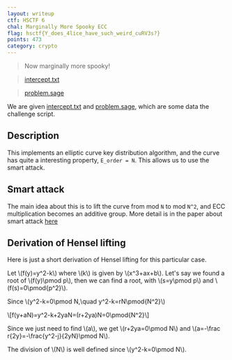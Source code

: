```yaml
---
layout: writeup
ctf: HSCTF 6
chal: Marginally More Spooky ECC
flag: hsctf{Y_does_4lice_have_such_weird_cuRV3s?}
points: 473
category: crypto
---
```


>Now marginally more spooky!

>[intercept.txt](intercept.txt)

>[problem.sage](problem.sage)

We are given [intercept.txt](intercept.txt) and [problem.sage](problem.sage), which are some data the challenge script.

## Description

This implements an elliptic curve key distribution algorithm, and the curve has quite a interesting property, `E_order = N`. This allows us to use the smart attack.

## Smart attack

The main idea about this is to lift the curve from mod `N` to mod `N^2`, and ECC multiplication becomes an additive group. More detail is in the paper about smart attack [here](https://www.hpl.hp.com/techreports/97/HPL-97-128.pdf)

## Derivation of Hensel lifting

Here is just a short derivation of Hensel lifting for this particular case.

Let \\(f(y)=y^2-k\\) where \\(k\\) is given by \\(x^3+ax+b\\). Let's say we found a root of \\(f(y)\pmod p\\), then we can find a root, with \\(s=y\pmod p\\) and \\(f(s)=0\pmod{p^2}\\).

Since \\(y^2-k=0\pmod N,\quad y^2-k=rN\pmod{N^2}\\)

\\[f(y+aN)=y^2-k+2yaN=(r+2ya)N=0\pmod{N^2}\\]

Since we just need to find \\(a\\), we get \\(r+2ya=0\pmod N\\) and \\(a=-\frac r{2y}=-\frac{y^2-j}{2yN}\pmod N\\). 

The division of \\(N\\) is well defined since \\(y^2-k=0\pmod N\\).
